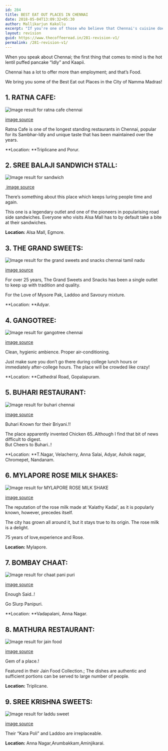 ```yaml
---
id: 284
title: BEST EAT OUT PLACES IN CHENNAI
date: 2018-05-04T13:09:32+05:30
author: Mallikarjun Kakollu
excerpt: "If you're one of those who believe that Chennai's cuisine doesn't stretch beyond its 'idli-dosa' stereotypes, be prepared to be pleasantly surprised. "
layout: revision
guid: https://www.thecoffeeread.in/281-revision-v1/
permalink: /281-revision-v1/
---
```

<div class="sr-social hidden-xs">
  <div>
  </div>
</div>

When you speak about Chennai; the first thing that comes to mind is the hot lentil puffed pancake “Idly” and Kaapii.

Chennai has a lot to offer more than employment; and that’s Food.

We bring you some of the Best Eat out Places in the City of Namma Madras!

## 1. RATNA CAFE:

![Image result for ratna cafe chennai](https://media.hungryforever.com/wp-content/uploads/2017/05/13115025/ratna1.jpg) 

[image source](https://www.google.co.in/search?biw=1350&bih=568&tbs=isz%3Alt%2Cislt%3Axga&tbm=isch&sa=1&ei=JQfsWtvVCIv38QXX1YLoDA&q=ratna+cafe+chennai&oq=ratna+cafe+che&gs_l=psy-ab.3.1.0l2j0i24k1l5.1144008.1147842.0.1149320.14.11.0.3.3.0.141.1071.0j9.9.0....0...1c.1.64.psy-ab..2.12.1108....0.QIYFQMB9-os#imgrc=SMc-qy3D1siMZM:)

Ratna Cafe is one of the longest standing restaurants in Chennai, popular for its Sambhar-Idly and unique taste that has been maintained over the years.

**Location: **Triplicane and Porur.

## 2. SREE BALAJI SANDWICH STALL:

![Image result for sandwich](https://s3.amazonaws.com/truffle-renditions/s01e13_blt-breakfast-sandwich_l_en-US/thumbnails/1080p-Thumbnail.png) 

<div>
  <a href="https://www.google.co.in/search?biw=1350&bih=568&tbs=isz%3Alt%2Cislt%3Axga&tbm=isch&sa=1&ei=7gvsWoPtBof3vATSq6bYCQ&q=sandwich&oq=sand&gs_l=psy-ab.3.0.0i67k1j0j0i67k1j0j0i67k1l2j0j0i67k1j0l2.7242.7874.0.9239.4.4.0.0.0.0.205.532.0j2j1.3.0....0...1c.1.64.psy-ab..1.3.530....0.RfxNpkv2Zd4#imgrc=6cPMQcXtMKLRzM:"> image source</a>
</div>

There’s something about this place which keeps luring people time and again.

This one is a legendary outlet and one of the pioneers in popularising road side sandwiches. Everyone who visits Alsa Mall has to by default take a bite at their sandwiches.

**Location:** Alsa Mall, Egmore.

## 3. THE GRAND SWEETS:

![Image result for the grand sweets and snacks chennai tamil nadu](http://1.bp.blogspot.com/-u37eWLGiV8E/UaeR_6zG0YI/AAAAAAAAOAA/qMm2PQGVKfY/s1600/3.jpg) 

[image source](https://www.google.co.in/search?biw=1350&bih=568&tbs=isz%3Alt%2Cislt%3Axga&tbm=isch&sa=1&ei=-AvsWvDDJYjVvgTJvoW4AQ&q=the+grand+sweets+and+snacks+chennai+tamil+nadu&oq=the+grand+swee&gs_l=psy-ab.3.0.0l2j0i24k1l8.51057.54726.0.56700.14.12.0.2.2.0.155.1357.0j11.11.0....0...1c.1.64.psy-ab..1.13.1378...0i67k1j0i8i30k1.0.IVsHDLuOouM#imgrc=F3FpCr7-f0K-xM:)

For over 25 years, The Grand Sweets and Snacks has been a single outlet to keep up with tradition and quality.

For the Love of Mysore Pak, Laddoo and Savoury mixture.

**Location: **Adyar.

## 4. GANGOTREE:

![Image result for gangotree chennai](https://im1.dineout.co.in/images/uploads/restaurant/sharpen/1/h/w/p1029-143754288155af29e1037d7.jpg?w=1200) 

[image source](https://www.google.co.in/search?biw=1350&bih=568&tbs=isz%3Alt%2Cislt%3Axga&tbm=isch&sa=1&ei=MgzsWs-DKMf-vASw1riADw&q=gangotree+chennai&oq=gangotree+ch&gs_l=psy-ab.3.0.0j0i30k1j0i24k1l3.31483.36583.0.37815.16.14.1.1.1.0.188.1799.0j11.11.0....0...1c.1.64.psy-ab..3.13.1814...0i67k1j0i10k1.0.zO9tjbZgsZo#imgrc=H892MkDhcLVYqM:)

Clean, hygienic ambience. Proper air-conditioning.

Just make sure you don’t go there during college lunch hours or immediately after-college hours. The place will be crowded like crazy!

**Location: **Cathedral Road, Gopalapuram.

## 5. BUHARI RESTAURANT:

![Image result for buhari chennai](https://s-ec.bstatic.com/images/hotel/max1280x900/340/34056072.jpg) 

[image source](https://www.google.co.in/search?biw=1350&bih=568&tbs=isz%3Alt%2Cislt%3Axga&tbm=isch&sa=1&ei=hgzsWu2BCsjfvATXmq-gCA&q=buhari+chennai&oq=buhari+chenn&gs_l=psy-ab.3.0.0j0i5i30k1j0i8i30k1l3j0i24k1l5.2203.6223.0.7907.6.6.0.0.0.0.232.879.0j3j2.5.0....0...1c.1.64.psy-ab..1.5.875...0i67k1j0i30k1.0.XDRRX48umdA#imgrc=ZOJtkOQvlfp5pM:)

Buhari Known for their Briyani.!!

The place apparently invented Chicken 65..Although I find that bit of news difficult to digest.  
But Cheers to Buhari..!

**Location: **T.Nagar, Velacherry, Anna Salai, Adyar, Ashok nagar, Chromepet, Nandanam.

## 6. MYLAPORE ROSE MILK SHAKES:

![Image result for MYLAPORE ROSE MILK SHAKE](https://i0.wp.com/media.hungryforever.com/wp-content/uploads/2017/06/26173243/kalathy-rose-milk.jpg?ssl=1?w=1269&strip=all&quality=80) 

[image source](https://www.google.co.in/search?biw=1350&bih=568&tbs=isz%3Alt%2Cislt%3Axga&tbm=isch&sa=1&ei=jwzsWoOUHsv-vATduJywCA&q=MYLAPORE+ROSE+MILK+SHAKE&oq=MYLAPORE+ROSE+MILK+SHAKE&gs_l=psy-ab.3...29044.29044.0.29393.1.1.0.0.0.0.105.105.0j1.1.0....0...1c.1.64.psy-ab..0.0.0....0.YAItx6DQCpQ#imgrc=Wva6TbuGvm7kUM:)

The reputation of the rose milk made at ‘Kalathy Kadai’, as it is popularly known, however, precedes itself.

The city has grown all around it, but it stays true to its origin. The rose milk is a delight.

75 years of love,experience and Rose.

**Location:** Mylapore.

## 7. BOMBAY CHAAT:

![Image result for chaat pani puri](https://i.ytimg.com/vi/4Uojp-MlbwI/maxresdefault.jpg) 

[image source](https://www.google.co.in/search?biw=1350&bih=568&tbs=isz%3Alt%2Cislt%3Axga&tbm=isch&sa=1&ei=7AzsWqvsJMfjvASIl4rQDA&q=chaat+pani+puri&oq=chaat+pani&gs_l=psy-ab.3.0.0j0i8i30k1l3j0i24k1.5534.5958.0.7201.4.4.0.0.0.0.165.384.0j3.3.0....0...1c.1.64.psy-ab..1.3.381...0i10i24k1.0.rQF4A9CIw30#imgrc=H8pF0QrUIzVy-M:)

Enough Said..!

Go Slurp Panipuri.

**Location: **Vadapalani, Anna Nagar.

## 8. MATHURA RESTAURANT:

![Image result for jain food](https://www.whatsuplife.in/delhi/blog/wp-content/uploads/2016/11/jain1.jpg) 

[image source](https://www.google.co.in/search?biw=1350&bih=568&tbs=isz%3Alt%2Cislt%3Axga&tbm=isch&sa=1&ei=Sg3sWuSWL8T7vASMmpT4Dg&q=jain+food&oq=jain+food&gs_l=psy-ab.3..0i67k1j0l3j0i67k1j0l5.8765.8765.0.8998.1.1.0.0.0.0.128.128.0j1.1.0....0...1c.1.64.psy-ab..0.1.128....0.8_qXsbhwD8Q#imgrc=S7Qcq2sfEJotmM:)

Gem of a place.!

Featured in their Jain Food Collection.; The dishes are authentic and sufficient portions can be served to large number of people.

**Location:** Triplicane.

## 9. SREE KRISHNA SWEETS:

![Image result for laddu sweet](https://i.ytimg.com/vi/GwroC8kFGOk/maxresdefault.jpg) 

[image source](https://www.google.co.in/search?biw=1350&bih=568&tbs=isz%3Alt%2Cislt%3Axga&tbm=isch&sa=1&ei=VA3sWpvsOJ6YvQTAh5CQAg&q=laddu+sweet&oq=laddu+sw&gs_l=psy-ab.3.1.0l7.27745.31961.0.33694.8.8.0.0.0.0.157.972.0j8.8.0....0...1c.1.64.psy-ab..0.8.970...0i67k1j0i10i67k1j0i10k1.0.L-IOxdFaMQQ#imgrc=fcYZ7lHk1Svh5M:)

Their “Kara Poli” and Laddoo are irreplaceable.

**Location:** Anna Nagar,Arumbakkam,Aminjikarai.

&nbsp;